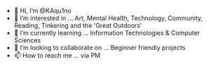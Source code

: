 - 👋 Hi, I’m @KAqu1no
- 👀 I’m interested in ... Art, Mental Health, Technology, Community, Reading, Tinkering and the 'Great Outdoors'
- 🌱 I’m currently learning ... Information Technologies & Computer Sciences
- 💞️ I’m looking to collaborate on ... Beginner friendly projects
- 📫 How to reach me ... via PM

<!---
KAqu1no/KAqu1no is a ✨ special ✨ repository because its `README.md` (this file) appears on your GitHub profile.
You can click the Preview link to take a look at your changes.
--->
